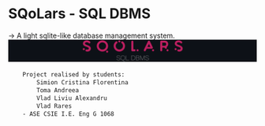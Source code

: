 # SQoLars - SQL DBMS
   -> A light sqlite-like database management system.
![alt text](https://github.com/SQoLars/DBMS-OLD/blob/main/banner%20thin.png?raw=true)
```
	Project realised by students:
        Simion Cristina Florentina
        Toma Andreea
        Vlad Liviu Alexandru
        Vlad Rares
	- ASE CSIE I.E. Eng G 1068
```
